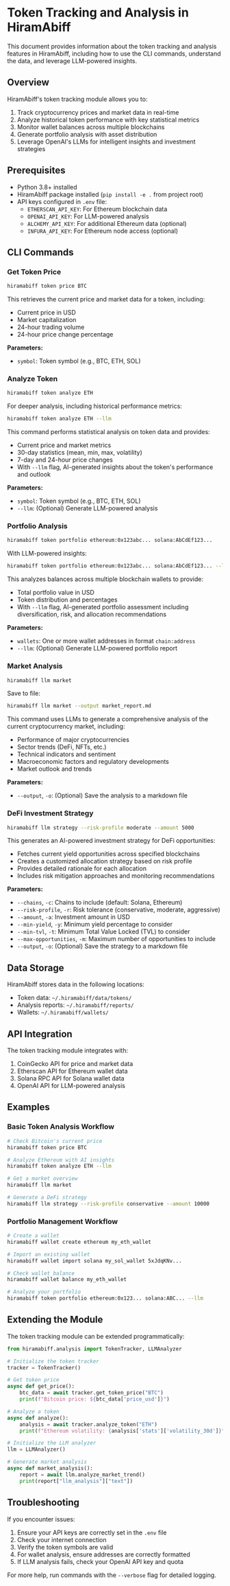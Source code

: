 # Token Tracking and Analysis in HiramAbiff

This document provides information about the token tracking and analysis features in HiramAbiff, including how to use the CLI commands, understand the data, and leverage LLM-powered insights.

## Overview

HiramAbiff's token tracking module allows you to:

1. Track cryptocurrency prices and market data in real-time
2. Analyze historical token performance with key statistical metrics
3. Monitor wallet balances across multiple blockchains
4. Generate portfolio analysis with asset distribution
5. Leverage OpenAI's LLMs for intelligent insights and investment strategies

## Prerequisites

- Python 3.8+ installed
- HiramAbiff package installed (`pip install -e .` from project root)
- API keys configured in `.env` file:
  - `ETHERSCAN_API_KEY`: For Ethereum blockchain data
  - `OPENAI_API_KEY`: For LLM-powered analysis
  - `ALCHEMY_API_KEY`: For additional Ethereum data (optional)
  - `INFURA_API_KEY`: For Ethereum node access (optional)

## CLI Commands

### Get Token Price

```bash
hiramabiff token price BTC
```

This retrieves the current price and market data for a token, including:
- Current price in USD
- Market capitalization
- 24-hour trading volume
- 24-hour price change percentage

**Parameters:**
- `symbol`: Token symbol (e.g., BTC, ETH, SOL)

### Analyze Token

```bash
hiramabiff token analyze ETH
```

For deeper analysis, including historical performance metrics:

```bash
hiramabiff token analyze ETH --llm
```

This command performs statistical analysis on token data and provides:
- Current price and market metrics
- 30-day statistics (mean, min, max, volatility)
- 7-day and 24-hour price changes
- With `--llm` flag, AI-generated insights about the token's performance and outlook

**Parameters:**
- `symbol`: Token symbol (e.g., BTC, ETH, SOL)
- `--llm`: (Optional) Generate LLM-powered analysis

### Portfolio Analysis

```bash
hiramabiff token portfolio ethereum:0x123abc... solana:AbCdEf123...
```

With LLM-powered insights:

```bash
hiramabiff token portfolio ethereum:0x123abc... solana:AbCdEf123... --llm
```

This analyzes balances across multiple blockchain wallets to provide:
- Total portfolio value in USD
- Token distribution and percentages
- With `--llm` flag, AI-generated portfolio assessment including diversification, risk, and allocation recommendations

**Parameters:**
- `wallets`: One or more wallet addresses in format `chain:address`
- `--llm`: (Optional) Generate LLM-powered portfolio report

### Market Analysis

```bash
hiramabiff llm market
```

Save to file:

```bash
hiramabiff llm market --output market_report.md
```

This command uses LLMs to generate a comprehensive analysis of the current cryptocurrency market, including:
- Performance of major cryptocurrencies
- Sector trends (DeFi, NFTs, etc.)
- Technical indicators and sentiment
- Macroeconomic factors and regulatory developments
- Market outlook and trends

**Parameters:**
- `--output`, `-o`: (Optional) Save the analysis to a markdown file

### DeFi Investment Strategy

```bash
hiramabiff llm strategy --risk-profile moderate --amount 5000
```

This generates an AI-powered investment strategy for DeFi opportunities:
- Fetches current yield opportunities across specified blockchains
- Creates a customized allocation strategy based on risk profile
- Provides detailed rationale for each allocation
- Includes risk mitigation approaches and monitoring recommendations

**Parameters:**
- `--chains`, `-c`: Chains to include (default: Solana, Ethereum)
- `--risk-profile`, `-r`: Risk tolerance (conservative, moderate, aggressive)
- `--amount`, `-a`: Investment amount in USD
- `--min-yield`, `-y`: Minimum yield percentage to consider
- `--min-tvl`, `-t`: Minimum Total Value Locked (TVL) to consider
- `--max-opportunities`, `-m`: Maximum number of opportunities to include
- `--output`, `-o`: (Optional) Save the strategy to a markdown file

## Data Storage

HiramAbiff stores data in the following locations:

- Token data: `~/.hiramabiff/data/tokens/`
- Analysis reports: `~/.hiramabiff/reports/`
- Wallets: `~/.hiramabiff/wallets/`

## API Integration

The token tracking module integrates with:

1. CoinGecko API for price and market data
2. Etherscan API for Ethereum wallet data
3. Solana RPC API for Solana wallet data
4. OpenAI API for LLM-powered analysis

## Examples

### Basic Token Analysis Workflow

```bash
# Check Bitcoin's current price
hiramabiff token price BTC

# Analyze Ethereum with AI insights
hiramabiff token analyze ETH --llm

# Get a market overview
hiramabiff llm market

# Generate a DeFi strategy
hiramabiff llm strategy --risk-profile conservative --amount 10000
```

### Portfolio Management Workflow

```bash
# Create a wallet
hiramabiff wallet create ethereum my_eth_wallet

# Import an existing wallet
hiramabiff wallet import solana my_sol_wallet 5xJdqKNv...

# Check wallet balance
hiramabiff wallet balance my_eth_wallet

# Analyze your portfolio
hiramabiff token portfolio ethereum:0x123... solana:ABC... --llm
```

## Extending the Module

The token tracking module can be extended programmatically:

```python
from hiramabiff.analysis import TokenTracker, LLMAnalyzer

# Initialize the token tracker
tracker = TokenTracker()

# Get token price
async def get_price():
    btc_data = await tracker.get_token_price("BTC")
    print(f"Bitcoin price: ${btc_data['price_usd']}")

# Analyze a token
async def analyze():
    analysis = await tracker.analyze_token("ETH")
    print(f"Ethereum volatility: {analysis['stats']['volatility_30d']}")

# Initialize the LLM analyzer
llm = LLMAnalyzer()

# Generate market analysis
async def market_analysis():
    report = await llm.analyze_market_trend()
    print(report["llm_analysis"]["text"])
```

## Troubleshooting

If you encounter issues:

1. Ensure your API keys are correctly set in the `.env` file
2. Check your internet connection
3. Verify the token symbols are valid
4. For wallet analysis, ensure addresses are correctly formatted
5. If LLM analysis fails, check your OpenAI API key and quota

For more help, run commands with the `--verbose` flag for detailed logging. 